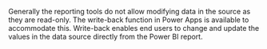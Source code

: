 Generally the reporting tools do not allow modifying data in the source as they are read-only. The write-back function in Power Apps is available to accommodate this. Write-back enables end users to change and update the values in the data source directly from the Power BI report. 
